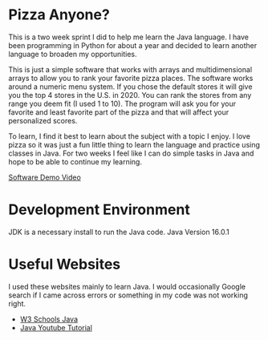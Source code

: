 # Pizza Anyone?

This is a two week sprint I did to help me learn the Java language. I have been programming in Python for about a year and decided to learn another language to broaden my opportunities. 

This is just a simple software that works with arrays and multidimensional arrays to allow you to rank your favorite pizza places. The software works around a numeric menu system. If you chose the default stores it will give you the top 4 stores in the U.S. in 2020. You can rank the stores from any range you deem fit (I used 1 to 10). The program will ask you for your favorite and least favorite part of the pizza and that will affect your personalized scores. 

To learn, I find it best to learn about the subject with a topic I enjoy. I love pizza so it was just a fun little thing to learn the language and practice using classes in Java. For two weeks I feel like I can do simple tasks in Java and hope to be able to continue my learning.

[Software Demo Video](https://youtu.be/GEhqEgGBHDs)

# Development Environment

JDK is a necessary install to run the Java code.
Java Version 16.0.1

# Useful Websites
I used these websites mainly to learn Java. I would occasionally Google search if I came across errors or something in my code was not working right. 
* [W3 Schools Java](https://www.w3schools.com/java/)
* [Java Youtube Tutorial](https://youtu.be/eIrMbAQSU34)
